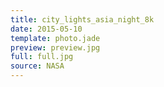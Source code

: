 ```yaml
---
title: city_lights_asia_night_8k
date: 2015-05-10
template: photo.jade
preview: preview.jpg
full: full.jpg
source: NASA
---
```

